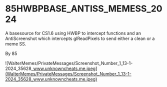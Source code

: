 # 85HWBPBASE_ANTISS_MEMESS_2024
 A basesource for CS1.6 using HWBP to intercept functions and an AntiScreenshot which intercepts glReadPixels to send either a clean or a meme SS.

 By 85

 
![WalterMemes/PrivateMessages/Screenshot_Number_1_13-1-2024_35628_www.unknowncheats.me.jpeg](WalterMemes/PrivateMessages/Screenshot_Number_1_13-1-2024_35628_www.unknowncheats.me.jpeg)